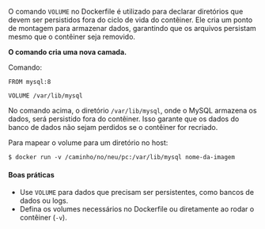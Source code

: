 O comando `VOLUME` no Dockerfile é utilizado para declarar diretórios que devem ser persistidos fora do ciclo de vida do contêiner. Ele cria um ponto de montagem para armazenar dados, garantindo que os arquivos persistam mesmo que o contêiner seja removido.

**O comando cria uma nova camada.**

Comando:
```
FROM mysql:8

VOLUME /var/lib/mysql
```

No comando acima, o diretório `/var/lib/mysql`, onde o MySQL armazena os dados, será persistido fora do contêiner. Isso garante que os dados do banco de dados não sejam perdidos se o contêiner for recriado.

Para mapear o volume para um diretório no host:
```
$ docker run -v /caminho/no/neu/pc:/var/lib/mysql nome-da-imagem
```

#### Boas práticas

- Use `VOLUME` para dados que precisam ser persistentes, como bancos de dados ou logs.
- Defina os volumes necessários no Dockerfile ou diretamente ao rodar o contêiner (`-v`).